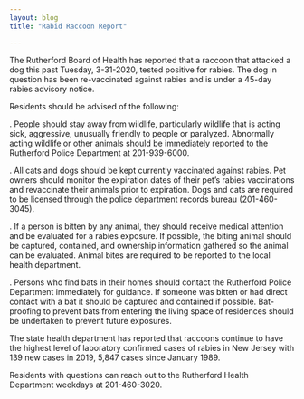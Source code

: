```yaml
---
layout: blog
title: "Rabid Raccoon Report"

---
```

The Rutherford Board of Health has reported that a raccoon that attacked a dog this past Tuesday, 3-31-2020,  tested positive for rabies. The dog in question has been re-vaccinated against rabies and is under a 45-day rabies advisory notice.

Residents should be advised of the following: 

. People should stay away from wildlife, particularly wildlife that is acting sick, aggressive, unusually friendly to people or paralyzed. Abnormally acting wildlife or other animals should be immediately reported to the Rutherford Police Department at 201-939-6000.

. All cats and dogs should be kept currently vaccinated against rabies. Pet owners should monitor the expiration dates of their pet’s rabies vaccinations and revaccinate their animals prior to expiration. Dogs and cats are required to be licensed through the police department records bureau (201-460-3045).

. If a person is bitten by any animal, they should receive medical attention and be evaluated for a rabies exposure. If possible, the biting animal should be captured, contained, and ownership information gathered so the animal can be evaluated. Animal bites are required to be reported to the local health department.

. Persons who find bats in their homes should contact the Rutherford Police Department immediately for guidance. If someone was bitten or had direct contact with a bat it should be captured and contained if possible. Bat-proofing to prevent bats from entering the living space of residences should be undertaken to prevent future exposures.

The state health department has reported that raccoons continue to have the highest level of laboratory confirmed cases of rabies in New Jersey with 139 new cases in 2019, 5,847 cases since January 1989.

Residents with questions can reach out to the Rutherford Health Department weekdays at 201-460-3020.
